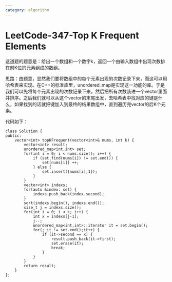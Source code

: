 ```yaml
---
category: algorithm
---
```

# LeetCode-347-Top K Frequent Elements
这道题的题意是：给出一个数组和一个数字k，返回一个由输入数组中出现次数排在前K位的元素组成的数组。

思路：由题意，显然我们要将数组中的每个元素出现的次数记录下来，而这可以用哈希表来实现。在C++的标准库里，unordered_map是实现这一功能的库。于是我们可以先将每个元素出现的次数记录下来，然后把所有次数装进一个vector里面并排序。之后我们就可以从这个vector的末尾出发，去哈希表中找对应的键是什么，如果找到的话就把键加入到最终的结果数组中，直到遍历完vector的后K个元素。

代码如下：

```
class Solution {
public:
    vector<int> topKFrequent(vector<int>& nums, int k) {
        vector<int> result;
        unordered_map<int,int> set;
        for(int i = 0; i < nums.size(); i++) {
            if (set.find(nums[i]) != set.end()) {
                set[nums[i]] ++;
            } else {
                set.insert({nums[i],1});
            }
        }
        vector<int> indexs;
        for(auto &index: set) {
            indexs.push_back(index.second);
        }
        sort(indexs.begin(), indexs.end());
        size_t j = indexs.size();
        for(int i = 0; i < k; i++) {
            int x = indexs[j-1];
            j--;
            unordered_map<int,int>::iterator it = set.begin();
            for(; it != set.end();it++) {
                if (it->second == x) {
                    result.push_back(it->first);
                    set.erase(it);
                    break;
                }
            }
        }
        return result;
    }
};
```



